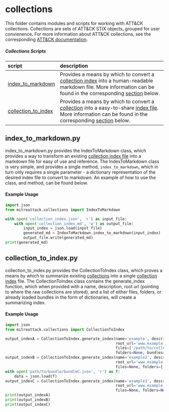 # collections

This folder contains modules and scripts for working with ATT&CK collections. Collections are sets of ATT&CK STIX objects, grouped for user convienence. For more information about ATT&CK collections, see the corresponding [ATT&CK documentation](https://github.com/center-for-threat-informed-defense/attack-workbench-frontend/blob/master/docs/collections.md#collections).

##### Collections Scripts
| script | description |
|:-------|:------------|
|[index_to_markdown](https://github.com/mitre-attack/mitreattack-python/blob/master/mitreattack/collections/index_to_markdown.py)| Provides a means by which to convert a [collection index](https://github.com/center-for-threat-informed-defense/attack-workbench-frontend/blob/master/docs/collections.md#collection-indexes) into a human-readable markdown file. More information can be found in the corresponding [section](#index_to_markdown.py) below.|
|[collection_to_index](https://github.com/mitre-attack/mitreattack-python/blob/master/mitreattack/collections/index_to_markdown.py)| Provides a means by which to convert a [collection](https://github.com/center-for-threat-informed-defense/attack-workbench-frontend/blob/master/docs/collections.md#collections) into a easy-to-share [index file](https://github.com/center-for-threat-informed-defense/attack-workbench-frontend/blob/master/docs/collections.md#collection-indexes). More information can be found in the corresponding [section](#collection_to_index.py) below.|

## index_to_markdown.py
index_to_markdown.py provides the IndexToMarkdown class, which provides a way to transform an existing [collection index file](https://github.com/center-for-threat-informed-defense/attack-workbench-frontend/blob/master/docs/collections.md#collection-indexes) 
into a markdown file for easy of use and reference. The IndexToMarkdown class is very simple, and provides a 
single method, `index_to_markdown`, which in turn only requires a single parameter - a dictionary representation of the 
desired index file to convert to markdown. An example of how to use the class, and method, can be found below.

#### Example Usage
```python
import json
from mitreattack.collections import IndexToMarkdown

with open('collection_index.json', 'r') as input_file:
    with open('collection_index.md', 'w') as output_file:
        input_index = json.load(input_file)
        generated_md = IndexToMarkdown.index_to_markdown(input_index)  # Convert index to markdown
        output_file.write(generated_md)
print(generated_md)
```

## collection_to_index.py
collection_to_index.py provides the CollectionToIndex class, which proves a means by which to summarize existing [collections](https://github.com/center-for-threat-informed-defense/attack-workbench-frontend/blob/master/docs/collections.md#collections)
into a single [collection index](https://github.com/center-for-threat-informed-defense/attack-workbench-frontend/blob/master/docs/collections.md#collection-indexes) file.
The CollectionToIndex class contains the generate_index function, which when provided with a name, description, root url (pointing to where the raw collections are stored), 
and a list of either files, folders, or already loaded bundles in the form of dictionaries, will create a summarizing index.
#### Example Usage
```python
import json
from mitreattack.collections import CollectionToIndex

output_indexA = CollectionToIndex.generate_index(name='example', description='example index', 
                                                 root_url='www.example.com', 
                                                 files=['/path/to/collection1.json', '/path/to/collection2.json'], 
                                                 folders=None, bundles=None)
output_indexB = CollectionToIndex.generate_index(name='example2', description='demonstration index',
                                                 root_url='www.example.com',
                                                 files=None, folders=['/path/to/folder/with/collections'], bundles=None)
with open('path/to/bundle/bundleC.json', 'r') as f:
    data = json.load(f)
output_indexC = CollectionToIndex.generate_index(name='example3', description='exhibit index',
                                                 root_url='www.example.com',
                                                 files=None, folders=None, bundles=[data])
print(output_indexA)
print(output_indexB)
print(output_indexC)
```
